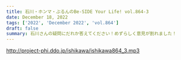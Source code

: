 ```yaml
---
title: 石川・ホンマ・ぶるんのBe-SIDE Your Life! vol.864-3
date: December 18, 2022
tags: ['2022', 'December 2022', 'vol.864']
draft: false
summary: 石川さんの疑問にだれか答えてください！めずらしく意見が割れました！
---
```


http://project-phi.ddo.jp/ishikawa/ishikawa864_3.mp3
